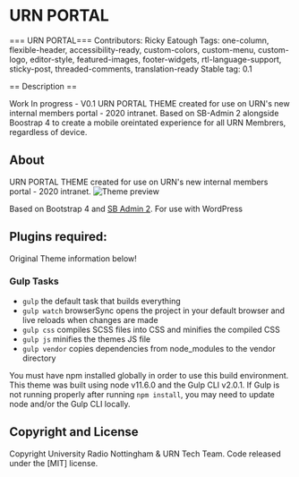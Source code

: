 # URN PORTAL

=== URN PORTAL===
Contributors: Ricky Eatough
Tags: one-column, flexible-header, accessibility-ready, custom-colors, custom-menu, custom-logo, editor-style, featured-images, footer-widgets, rtl-language-support, sticky-post, threaded-comments, translation-ready
Stable tag: 0.1

== Description ==

Work In progress - V0.1
URN PORTAL THEME created for use on URN's new internal members portal - 2020 intranet. Based on SB-Admin 2 alongside Boostrap 4 to create a mobile oreintated experience for all URN Membrers, regardless of device.


## About

URN PORTAL THEME created for use on URN's new internal members portal - 2020 intranet.
![Theme preview](/screenshot.png?raw=true "Theme design")

Based on Bootstrap 4 and [SB Admin 2](https://startbootstrap.com/template-overviews/sb-admin-2/). For use with WordPress

Plugins required:
 - 




Original Theme information below!

### Gulp Tasks

-   `gulp` the default task that builds everything
-   `gulp watch` browserSync opens the project in your default browser and live reloads when changes are made
-   `gulp css` compiles SCSS files into CSS and minifies the compiled CSS
-   `gulp js` minifies the themes JS file
-   `gulp vendor` copies dependencies from node_modules to the vendor directory

You must have npm installed globally in order to use this build environment. This theme was built using node v11.6.0 and the Gulp CLI v2.0.1. If Gulp is not running properly after running `npm install`, you may need to update node and/or the Gulp CLI locally.

## Copyright and License

Copyright University Radio Nottingham & URN Tech Team. Code released under the [MIT] license.
